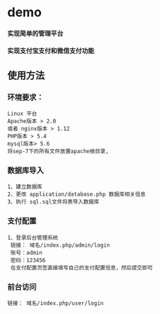 # demo

#### 实现简单的管理平台
#### 实现支付宝支付和微信支付功能


## 使用方法
### 环境要求：
	Linux 平台
	Apache版本 > 2.0
	或者 nginx版本 > 1.12
	PHP版本 > 5.4
	mysql版本> 5.6
	将sep-7下的所有文件放置apache根目录,
	
### 数据库导入
    
    1、建立数据库
    2、更改 application/database.php 数据库相关信息
    3、执行 sql.sql文件将表导入数据库

### 支付配置
    1、登录后台管理系统
     链接： 域名/index.php/admin/login
     账号：admin
     密码：123456
     在支付配置页签直接填写自己的支付配置信息，然后提交即可 

### 前台访问
    链接： 域名/index.php/user/login	

